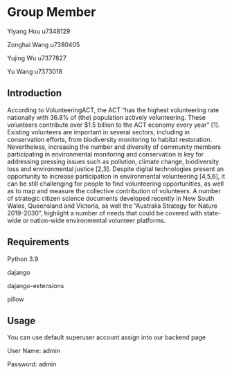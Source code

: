 # Group Member
Yiyang Hou u7348129

Zonghai Wang u7380405

Yujing Wu u7377827

Yu Wang u7373018


## Introduction 
According to VolunteeringACT, the ACT “has the highest volunteering rate nationally with 36.8% of (the) population actively volunteering. These volunteers contribute over $1.5 billion to the ACT economy every year” [1]. Existing volunteers are important in several sectors, including in conservation efforts, from biodiversity monitoring to habitat restoration. Nevertheless, increasing the number and diversity of community members participating in environmental monitoring and conservation is key for addressing pressing issues such as pollution, climate change, biodiversity loss and environmental justice [2,3]. Despite digital technologies present an opportunity to increase participation in environmental volunteering [4,5,6], it can be still challenging for people to find volunteering opportunities, as well as to map and measure the collective contribution of volunteers. A number of strategic citizen science documents developed recently in New South Wales, Queensland and Victoria, as well the “Australia Strategy for Nature 2019-2030”, highlight a number of needs that could be covered with state-wide or nation-wide environmental volunteer platforms.
## Requirements 
Python 3.9

dajango

dajango-extensions

pillow

## Usage 
You can use default superuser account assign into our backend page

User Name: admin

Password: admin